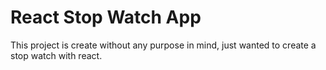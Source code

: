 # React Stop Watch App

This project is create without any purpose in mind, just wanted to create a stop watch with react.
